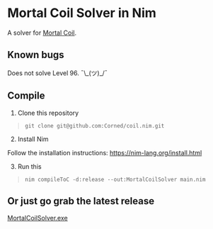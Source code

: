 # Mortal Coil Solver in Nim

A solver for [Mortal Coil](http://www.hacker.org/coil/index.php).

## Known bugs
Does not solve Level 96. ¯\\\_(ツ)\_/¯

## Compile

1. Clone this repository
> `git clone git@github.com:Corned/coil.nim.git`

2. Install Nim

Follow the installation instructions: https://nim-lang.org/install.html

3. Run this

> `nim compileToC -d:release --out:MortalCoilSolver main.nim`

## Or just go grab the latest release
[MortalCoilSolver.exe](https://github.com/Corned/coil.nim/releases)
